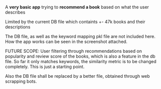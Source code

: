 A **very basic app** trying to **recommend a book** based on what the user describes

Limited by the current DB file which containts +- 47k books and their descriptions

The DB file, as well as the keyword mapping pkl file are not included here. How the app works can be seen in the screenshot attached.

FUTURE SCOPE: User filtering through recommendations based on popularity and review score of the books, which is also a feature in the db file. So far it only matches keywords, the similarity metric is to be changed completely. This is just a starting point.

Also the DB file shall be replaced by a better file, obtained through web scrapping bots.

